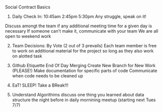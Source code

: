 Social Contract Basics

1. Daily Check In:
10:45am
2:45pm
5:30pm Any struggle, speak on it! 

Discuss amongt the team if any additional 
meeting time for a given day is necessary
If someone can't make it, communicate with your team
We are all open to weekend work

2. Team Decisions:
    By Vote (2 out of 3 prevails)
    Each team member is free to work on additional material
    for the project so long as they also work on alotted task

3. Github Etiquette
    End Of Day Merging
    Create New Branch for New Work (PLEASE!)
    Make documentation for specific parts of code
    Communicate when code needs to be cleaned up

4. EaT! SLEEP! Take a BReak!!!

5.  Understand Algorithims
        discuss one thing you learned about data structure
        the night before in daily mornining meetup (starting next Tues 7/7)

